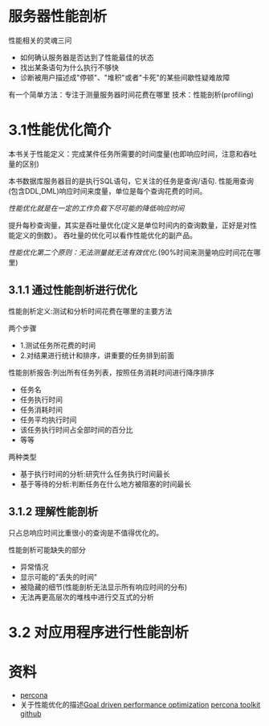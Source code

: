 # 服务器性能剖析
性能相关的灵魂三问
* 如何确认服务器是否达到了性能最佳的状态
* 找出某条语句为什么执行不够快
* 诊断被用户描述成"停顿"、"堆积"或者"卡死"的某些间歇性疑难故障

有一个简单方法：专注于测量服务器时间花费在哪里
技术：性能剖析(profiling)

# 3.1性能优化简介

本书关于性能定义：完成某件任务所需要的时间度量(也即响应时间，注意和吞吐量的区别)


本书数据库服务器目的是执行SQL语句，它关注的任务是查询/语句.
性能用查询(包含DDL,DML)响应时间来度量，单位是每个查询花费的时间。

*性能优化就是在一定的工作负载下尽可能的降低响应时间*

提升每秒查询量，其实是吞吐量优化(定义是单位时间内的查询数量，正好是对性能定义的倒数）。
吞吐量的优化可以看作性能优化的副产品。

*性能优化第二个原则：无法测量就无法有效优化.*(90%时间来测量响应时间花在哪里)

## 3.1.1 通过性能剖析进行优化
性能剖析定义:测试和分析时间花费在哪里的主要方法

两个步骤
* 1.测试任务所花费的时间
* 2.对结果进行统计和排序，讲重要的任务排到前面

性能剖析报告:列出所有任务列表，按照任务消耗时间进行降序排序
* 任务名
* 任务执行时间
* 任务消耗时间
* 任务平均执行时间
* 该任务执行时间占全部时间的百分比
* 等等


两种类型
* 基于执行时间的分析:研究什么任务执行时间最长
* 基于等待的分析:判断任务在什么地方被阻塞的时间最长

## 3.1.2 理解性能剖析
只占总响应时间比重很小的查询是不值得优化的。

性能剖析可能缺失的部分
* 异常情况
* 显示可能的"丢失的时间"
* 被隐藏的细节(性能剖析无法显示所有响应时间的分布)
* 无法再更高层次的堆栈中进行交互式的分析

# 3.2 对应用程序进行性能剖析



# 资料
* [percona](https://www.percona.com)
* 关于性能优化的描述[Goal driven performance optimization](https://www.percona.com/blog/2008/12/22/goal-driven-performance-optimization/)
[percona toolkit github](https://github.com/percona/percona-toolkit)